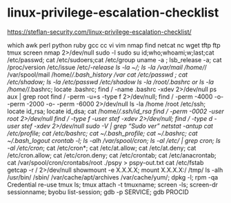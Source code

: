 # linux-privilege-escalation-checklist

https://steflan-security.com/linux-privilege-escalation-checklist/

which awk perl python ruby gcc cc vi vim nmap find netcat nc wget tftp ftp tmux screen nmap 2>/dev/null
sudo -l
sudo su
id;who;whoami;w;last;cat /etc/passwd; cat /etc/sudoers;cat /etc/group
uname -a ; lsb_release -a; cat /proc/version /etc/issue /etc/*-release
ls -la ~/; ls -la /var/mail /home/*/ /var/spool/mail /home/*/.bash_history /var
cat /etc/passwd ; cat /etc/shadow; ls -la /etc/passwd /etc/shadow
ls -la /root/.bashrc or ls -la /home/*/.bashrc; locate .bashrc; find / -name .bashrc -xdev 2>/dev/null
ps aux | grep root
find / -perm -u=s -type f 2>/dev/null; find / -perm -4000 -o- -perm -2000 -o- -perm -6000 2>/dev/null
ls -la /home /root /etc/ssh; locate id_rsa; locate id_dsa; cat /home/*/.ssh/id_rsa
find / -perm -0002 -user root 2>/dev/null
find / -type f -user stef -xdev 2>/dev/null; find / -type d -user stef -xdev 2>/dev/null
sudo -V | grep “Sudo ver”
netstat -antup
cat /etc/profile; cat /etc/bashrc; cat ~/.bash_profile; cat ~/.bashrc; cat ~/.bash_logout
crontab -l; ls -alh /var/spool/cron; ls -al /etc/ | grep cron; ls -al /etc/cron*; cat /etc/cron*; cat /etc/at.allow; cat /etc/at.deny; cat /etc/cron.allow; cat /etc/cron.deny; cat /etc/crontab; cat /etc/anacrontab; cat /var/spool/cron/crontabs/root
./pspy > pspy-out.txt
cat /etc/fstab
getcap -r / 2>/dev/null
showmount -e X.X.X.X; mount X.X.X.X:/ /tmp/
ls -alh /usr/bin/ /sbin/ /var/cache/apt/archives /var/cache/yum/; dpkg -l; rpm -qa
Credential re-use
tmux ls; tmux attach -t tmuxname; screen -ls; screen-dr sessionname; byobu list-session;
gdb -p SERVICE; gdb PROCID
